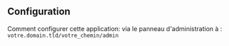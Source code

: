 ## Configuration

Comment configurer cette application: via le panneau d'administration à : `votre.domain.tld/votre_chemin/admin`
